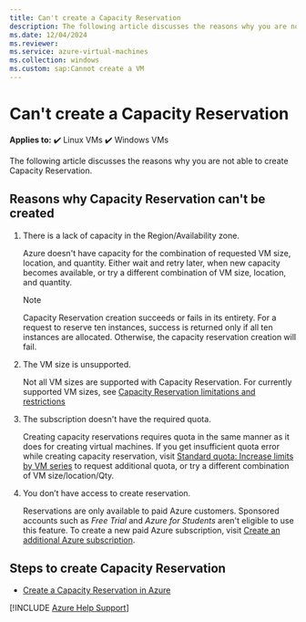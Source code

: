 ```yaml
---
title: Can't create a Capacity Reservation
description: The following article discusses the reasons why you are not able to create Capacity Reservation.
ms.date: 12/04/2024
ms.reviewer: 
ms.service: azure-virtual-machines
ms.collection: windows
ms.custom: sap:Cannot create a VM
---
```


# Can't create a Capacity Reservation

**Applies to:** :heavy_check_mark: Linux VMs :heavy_check_mark: Windows VMs

The following article discusses the reasons why you are not able to create Capacity Reservation.

## Reasons why Capacity Reservation can't be created

1. There is a lack of capacity in the Region/Availability zone.

   Azure doesn't have capacity for the combination of requested VM size, location, and quantity. Either wait and retry later, when new capacity becomes available, or try a different combination of VM size, location, and quantity.

   > [!NOTE]
   > Capacity Reservation creation succeeds or fails in its entirety. For a request to reserve ten instances, success is returned only if all ten instances are allocated. Otherwise, the capacity reservation creation will fail.

1. The VM size is unsupported.

   Not all VM sizes are supported with Capacity Reservation. For currently supported VM sizes, see [Capacity Reservation limitations and restrictions](/azure/virtual-machines/capacity-reservation-overview#limitations-and-restrictions)

1. The subscription doesn't have the required quota.

   Creating capacity reservations requires quota in the same manner as it does for creating virtual machines. If you get insufficient quota error while creating capacity reservation, visit [Standard quota: Increase limits by VM series](/azure/azure-portal/supportability/per-vm-quota-requests) to request additional quota, or try a different combination of VM size/location/Qty.

1. You don’t have access to create reservation.

   Reservations are only available to paid Azure customers. Sponsored accounts such as *Free Trial* and *Azure for Students* aren't eligible to use this feature. To create a new paid Azure subscription, visit [Create an additional Azure subscription](/azure/cost-management-billing/manage/create-subscription).

## Steps to create Capacity Reservation

- [Create a Capacity Reservation in Azure](/azure/virtual-machines/capacity-reservation-create)

[!INCLUDE [Azure Help Support](../../../includes/azure-help-support.md)]
